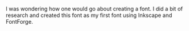 
I was wondering how one would go about creating a font. I did a bit of research
and created this font as my first font using Inkscape and FontForge.
